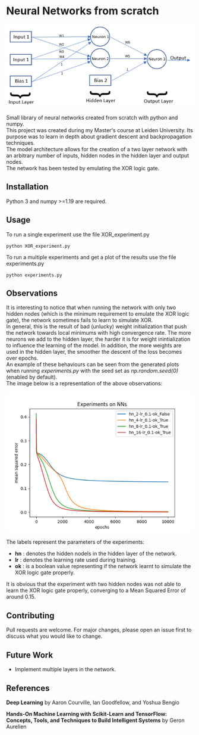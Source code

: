 # Neural Networks from scratch
![Screenshot](net.png) <br/><br/>
Small library of neural networks created from scratch with python and numpy. <br/>
This project was created during my Master's course at Leiden University. Its purpose was to learn in depth about gradient descent and backpropagation techniques. <br/>
The model architecture allows for the creation of a two layer network with an arbitrary number of inputs, hidden nodes in the hidden layer and output nodes.<br/>
The network has been tested by emulating the XOR logic gate.

## Installation
Python 3 and numpy >=1.19 are required.

## Usage
To run a single experiment use the file XOR_experiment.py
``` 
python XOR_experiment.py
```

To run a multiple experiments and get a plot of the results use the file experiments.py
``` 
python experiments.py
```

## Observations
It is interesting to notice that when running the network with only two hidden nodes (which is the minimum requirement to emulate the XOR logic gate), the network sometimes fails to learn to simulate XOR. <br/>
In general, this is the result of bad (unlucky) weight initialization that push the network towards local minimums with high convergence rate. The more neurons we add to the hidden layer, the harder it is for weight inintialization to influence the learning of the model. In addition, the more weights are used in the hidden layer, the smoother the descent of the loss becomes over epochs. <br/>
An example of these behaviours can be seen from the generated plots when running *experiments.py* with the seed set as *np.random.seed(0)* (enabled by default).<br/>
The image below is a representation of the above observations:

![Screenshot](results/losses.png)

The labels represent the parameters of the experiments:<br/>
<ul>
  <li><b>hn</b> : denotes the hidden nodels in the hidden layer of the network.</li>
  <li><b>lr</b> : denotes the learning rate used during training. </li>
  <li><b>ok</b> : is a boolean value representing if the network learnt to simulate the XOR logic gate properly.</li>
</ul>

It is obvious that the experiment with two hidden nodes was not able to learn the XOR logic gate properly, converging to a  Mean Squared Error of around 0.15.


## Contributing
Pull requests are welcome. For major changes, please open an issue first to discuss what you would like to change.

## Future Work
- Implement multiple layers in the network.

## References 
<b>Deep Learning</b> by Aaron Courville, Ian Goodfellow, and Yoshua Bengio
<br/>

<b>Hands-On Machine Learning with Scikit-Learn and TensorFlow: Concepts, Tools, and Techniques to Build Intelligent Systems</b> by Geron Aurelien


